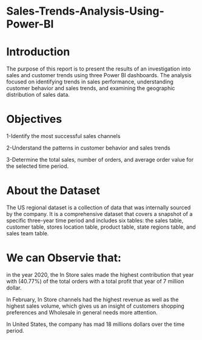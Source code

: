 # Sales-Trends-Analysis-Using-Power-BI 
# Introduction

The purpose of this report is to present the results of an investigation into sales and customer trends using three Power BI dashboards. The analysis focused on identifying trends in sales performance, understanding customer behavior and sales trends, and examining the geographic distribution of sales data.
# Objectives

1-Identify the most successful sales channels

2-Understand the patterns in customer behavior and sales trends

3-Determine the total sales, number of orders, and average order value for the selected time period.

# About the Dataset 

The US regional dataset is a collection of data that was internally sourced by the company. It is a comprehensive dataset that covers a snapshot of a specific three-year time period and includes six tables: the sales table, customer table, stores location table, product table, state regions table, and sales team table.
# We can Observie that:

in the year 2020, the In Store sales made the highest contribution that year with (40.77%) of the total orders with a total profit that year of 7 million dollar.

In February, In Store channels had the highest revenue as well as the highest sales volume, which gives us an insight of customers shopping preferences and Wholesale in general needs more attention.

In United States, the company has mad 18 millions dollars over the time period.
